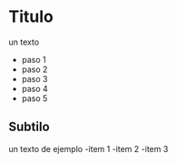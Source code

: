 # Titulo

un texto

- paso 1
- paso 2
- paso 3
- paso 4
- paso 5

## Subtilo
un texto de ejemplo
-item 1
-item 2
-item 3
